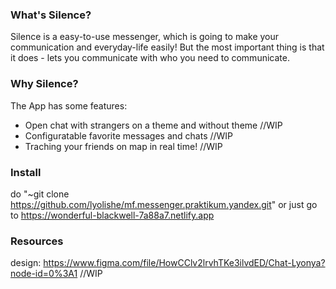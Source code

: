 ### **What's Silence?**
Silence is a easy-to-use messenger, which is going to make 
your communication and everyday-life easily! But the most important thing
is that it does - lets you communicate with who you need to 
communicate.

### **Why Silence?**
The App has some features:
- Open chat with strangers on a theme and without theme //WIP
- Configuratable favorite messages and chats //WIP
- Traching your friends on map in real time! //WIP

### **Install** 
do "~git clone https://github.com/lyolishe/mf.messenger.praktikum.yandex.git"
or just go to https://wonderful-blackwell-7a88a7.netlify.app

### **Resources**
design: https://www.figma.com/file/HowCClv2lrvhTKe3ilvdED/Chat-Lyonya?node-id=0%3A1
//WIP
